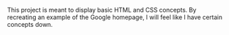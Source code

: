This project is meant to display basic HTML and CSS concepts. By recreating an example of the Google homepage, I will feel like I have certain concepts down.